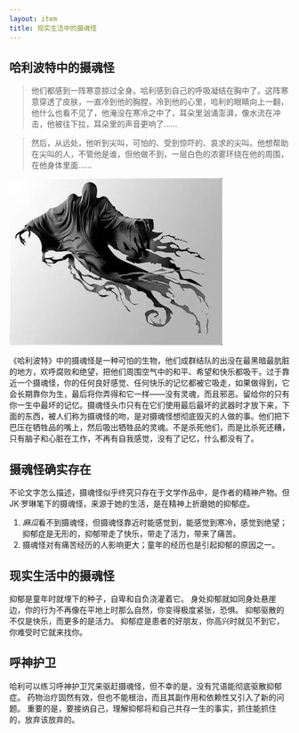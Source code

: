 ```yaml
---
layout: item
title: 现实生活中的摄魂怪
---
```


## 哈利波特中的摄魂怪

> 他们都感到一阵寒意掠过全身。哈利感到自己的呼吸凝结在胸中了。这阵寒意穿透了皮肤，一直冷到他的胸膛，冷到他的心里，哈利的眼睛向上一翻，他什么也看不见了，他淹没在寒冷之中了，耳朵里汹涌澎湃，像水流在冲击，他被往下拉，耳朵里的声音更响了……

> 然后，从远处，他听到尖叫，可怕的、受到惊吓的、哀求的尖叫。他想帮助在尖叫的人，不管他是谁，但他做不到，一层白色的浓雾环绕在他的周围，在他身体里面……

![dementor](/img/dementor.jpg)

  《哈利波特》中的摄魂怪是一种可怕的生物，他们成群结队的出没在最黑暗最肮脏的地方，欢呼腐败和绝望，把他们周围空气中的和平、希望和快乐都吸干。过于靠近一个摄魂怪，你的任何良好感觉、任何快乐的记忆都被它吸走，如果做得到，它会长期靠你为生，最后将你弄得和它一样——没有灵魂，而且邪恶。留给你的只有你一生中最坏的记忆。摄魂怪头巾只有在它们使用最后最坏的武器时才放下来，下面的东西，被人们称为摄魂怪的吻，是对摄魂怪想彻底毁灭的人做的事。他们把下巴压在牺牲品的嘴上，然后吸出牺牲品的灵魂。不是杀死他们，而是比杀死还糟，只有脑子和心脏在工作，不再有自我感觉，没有了记忆，什么都没有了。
  

## 摄魂怪确实存在

  不论文字怎么描述，摄魂怪似乎终究只存在于文学作品中，是作者的精神产物。但JK·罗琳笔下的摄魂怪，来源于她的生活，是在精神上折磨她的抑郁症。

  1. *麻瓜*看不到摄魂怪，但摄魂怪靠近时能感觉到，能感觉到寒冷，感觉到绝望；抑郁症是无形的，抑郁带走了快乐，带走了活力，带来了痛苦。
  2. 摄魂怪对有痛苦经历的人影响更大；童年的经历也是引起抑郁的原因之一。
 

## 现实生活中的摄魂怪

  抑郁是童年时就埋下的种子，自卑和自负浇灌着它。
  身处抑郁就如同身处悬崖边，你的行为不再像在平地上时那么自然，你变得极度紧张，恐惧。
  抑郁驱散的不仅是快乐，而更多的是活力。
  抑郁症是患者的好朋友，你高兴时就见不到它，你难受时它就来找你。

## 呼神护卫
  
  哈利可以练习呼神护卫咒来驱赶摄魂怪，但不幸的是，没有咒语能彻底驱散抑郁症。
  药物治疗固然有效，但也不能根治，而且其副作用和依赖性又引入了新的问题。
  重要的是，要接纳自己，理解抑郁将和自己共存一生的事实，抓住能抓住的，放弃该放弃的。
  


